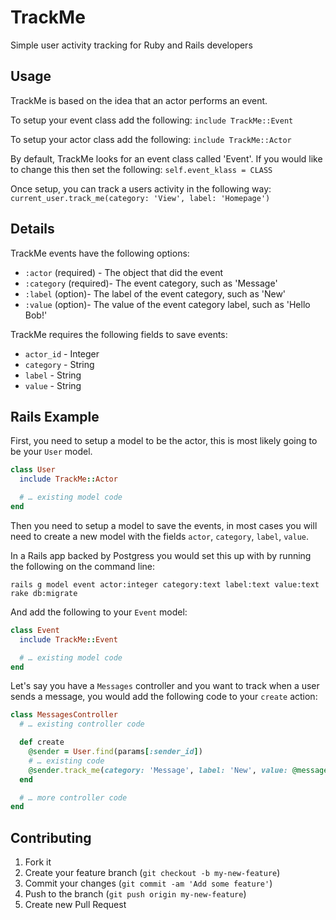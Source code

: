 # TrackMe

Simple user activity tracking for Ruby and Rails developers

## Usage

TrackMe is based on the idea that an actor performs an event.

To setup your event class add the following:
  `include TrackMe::Event`

To setup your actor class add the following:
  `include TrackMe::Actor`

By default, TrackMe looks for an event class called 'Event'. If you would like
to change this then set the following:
  `self.event_klass = CLASS`

Once setup, you can track a users activity in the following way:
  `current_user.track_me(category: 'View', label: 'Homepage')`

## Details

TrackMe events have the following options:
+ `:actor` (required) - The object that did the event
+ `:category` (required)- The event category, such as 'Message'
+ `:label` (option)- The label of the event category, such as 'New'
+ `:value` (option)- The value of the event category label, such as 'Hello Bob!'

TrackMe requires the following fields to save events:
+ `actor_id` - Integer
+ `category` - String
+ `label` - String
+ `value` - String

## Rails Example

First, you need to setup a model to be the actor, this is most likely going to
be your `User` model.

```ruby
class User
  include TrackMe::Actor

  # … existing model code
end
```

Then you need to setup a model to save the events, in most cases you will need
to create a new model with the fields `actor`, `category`, `label`, `value`.

In a Rails app backed by Postgress you would set this up with by running the
following on the command line:

`rails g model event actor:integer category:text label:text value:text`
`rake db:migrate`

And add the following to your `Event` model:

```ruby
class Event
  include TrackMe::Event

  # … existing model code
end
```

Let's say you have a `Messages` controller and you want to track when a user
sends a message, you would add the following code to your `create` action:

```ruby
class MessagesController
  # … existing controller code

  def create
    @sender = User.find(params[:sender_id])
    # … existing code
    @sender.track_me(category: 'Message', label: 'New', value: @message.body)
  end

  # … more controller code
end
```

## Contributing

1. Fork it
2. Create your feature branch (`git checkout -b my-new-feature`)
3. Commit your changes (`git commit -am 'Add some feature'`)
4. Push to the branch (`git push origin my-new-feature`)
5. Create new Pull Request
